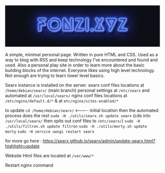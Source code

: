 <p align="center">
  <a href="https://fonzi.xyz"><img src="fonzi.gif"/></a>
</p>

A simple, minimal personal page. Written in pure HTML and CSS. Used as a way to blog with RSS and keep technology I've encountered and found and used.
Also a personal play site in order to learn more about the basic building blocks of the internet. Everyone likes using high level technology. Not enough
are trying to learn lower level basics.  

Searx instance is installed on the server. 
searx conf files locations at `/home/debian/searx/` (main branch) personal settings at `/etc/searx` and automated at `/usr/local/searx/`
nginx conf files locations at `/etc/nginx/default.d/*` & at `etc/nginx/sites-enabled/*`

to update 
`cd /home/debian/searx/` <---- initial location then the automated process does the rest
`sudo -H ./utils/searx.sh update searx` (cds into `/usr/local/searx/` then spits out conf files to `/etc/searx/`)
`sudo -H ./utils/filtron.sh update filtron`
`sudo -H ./utils/morty.sh update morty`
`sudo -H service uwsgi restart searx`

for more go here : https://searx.github.io/searx/admin/update-searx.html?highlight=update

Website Html files are located at `/var/www/*`


Restart nginx command 

